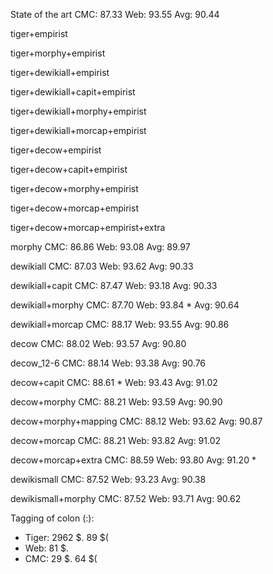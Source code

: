 State of the art
CMC: 87.33
Web: 93.55
Avg: 90.44

tiger+empirist

tiger+morphy+empirist

tiger+dewikiall+empirist

tiger+dewikiall+capit+empirist

tiger+dewikiall+morphy+empirist

tiger+dewikiall+morcap+empirist

tiger+decow+empirist

tiger+decow+capit+empirist

tiger+decow+morphy+empirist

tiger+decow+morcap+empirist

tiger+decow+morcap+empirist+extra

morphy
CMC: 86.86
Web: 93.08
Avg: 89.97

dewikiall
CMC: 87.03
Web: 93.62
Avg: 90.33

dewikiall+capit
CMC: 87.47
Web: 93.18
Avg: 90.33

dewikiall+morphy
CMC: 87.70
Web: 93.84 *
Avg: 90.64

dewikiall+morcap
CMC: 88.17
Web: 93.55
Avg: 90.86

decow
CMC: 88.02
Web: 93.57
Avg: 90.80

decow_12-6
CMC: 88.14
Web: 93.38
Avg: 90.76

decow+capit
CMC: 88.61 *
Web: 93.43
Avg: 91.02

decow+morphy
CMC: 88.21
Web: 93.59
Avg: 90.90

decow+morphy+mapping
CMC: 88.12
Web: 93.62
Avg: 90.87

decow+morcap
CMC: 88.21
Web: 93.82
Avg: 91.02

decow+morcap+extra
CMC: 88.59
Web: 93.80
Avg: 91.20 *

dewikismall
CMC: 87.52
Web: 93.23
Avg: 90.38

dewikismall+morphy
CMC: 87.52
Web: 93.71
Avg: 90.62



Tagging of colon (:):
- Tiger:
  2962 $.
  89 $(
- Web:
  81 $.
- CMC:
  29 $.
  64 $(
